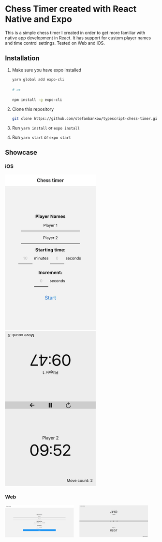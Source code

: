 # Chess Timer created with React Native and Expo

This is a simple chess timer I created in order to get more familiar with native app development in React. It has support for custom player names and time control settings.
Tested on Web and iOS.

## Installation

1. Make sure you have expo installed


    ```bash
    yarn global add expo-cli

    # or

    npm install -g expo-cli 
    ```

2. Clone this repository

    ```bash
    git clone https://github.com/stefanbankow/typescript-chess-timer.git
    ```

3. Run `yarn install` or `expo install`
4. Run `yarn start` or `expo start`

## Showcase

### iOS

<img src="showcase/ios/iosOptions.jpg" width = "300"> </img>&nbsp;&nbsp;&nbsp;
<img src="showcase/ios/iosTimer.jpg" width = "300"> </img>


### Web
<img src="showcase/web/webOptions.png" width = "45%"> </img>&nbsp;&nbsp;&nbsp;
<img src="showcase/web/webTimer.png" width = "45%"> </img>